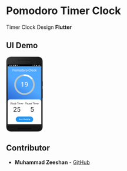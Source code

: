 # Pomodoro Timer Clock
Timer Clock Design
**Flutter**

## UI Demo
<img src="https://github.com/zeeshanayaz/pomodoro-timer-clock/blob/master/demo/screen1.png" width="100" />

## Contributor
* **Muhammad Zeeshan** - [GitHub](https://github.com/zeeshanayaz)